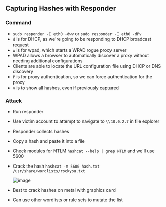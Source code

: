 ## Capturing Hashes with Responder
### Command
- `sudo responder -I eth0 -dwv` or `sudo responder -I eth0 -dPv`
- `d` is for DHCP, as we're going to be responding to DHCP broadcast request
- `w` is for wpad, which starts a WPAD rogue proxy server
- WPAD allows a browser to automatically discover a proxy without needing additional configurations
- Clients are able to locate the URL configuration file using DHCP or DNS discovery
- `P` is for proxy authentication, so we can force authentication for the proxy
- `v` is to show all hashes, even if previously captured

### Attack
- Run responder
- Use victim account to attempt to navigate to `\\10.0.2.7` in file explorer
- Responder collects hashes
- Copy a hash and paste it into a file
- Check modules for NTLM `hashcat --help | grep NTLM` and we'll use 5600
- Crack the hash `hashcat -m 5600 hash.txt /usr/share/wordlists/rockyou.txt`

  ![image](https://github.com/user-attachments/assets/4ddd925d-7ff8-432a-b2c9-60df2e88bc1e)

- Best to crack hashes on metal with graphics card
- Can use other wordlists or rule sets to mutate the list
